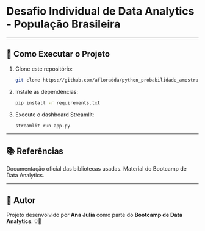 # Desafio Individual de Data Analytics - População Brasileira

---
## 🚀 Como Executar o Projeto

1. Clone este repositório:
    ```bash
    git clone https://github.com/afloradda/python_probabilidade_amostragem
    ```


2. Instale as dependências:
    ```bash
    pip install -r requirements.txt
    ```

3. Execute o dashboard Streamlit:
    ```bash
    streamlit run app.py
    ```

---
## 📚 Referências
Documentação oficial das bibliotecas usadas.
Material do Bootcamp de Data Analytics.

---
## 📌 Autor
Projeto desenvolvido por **Ana Julia** como parte do **Bootcamp de Data Analytics**. 💡🚀